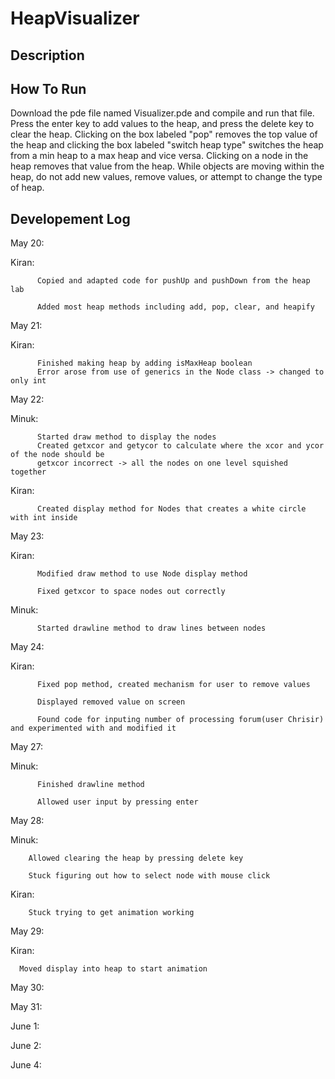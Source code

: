 # HeapVisualizer

## Description 

## How To Run

  Download the pde file named Visualizer.pde and compile and run that file. Press the enter key to add values to the heap, and press the delete key to clear the heap. Clicking on the box labeled "pop" removes the top value of the heap and clicking the box labeled "switch heap type" switches the heap from a min heap to a max heap and vice versa. Clicking on a node in the heap removes that value from the heap. While objects are moving within the heap, do not add new values, remove values, or attempt to change the type of heap.

## Developement Log
  
  May 20: 
        
   Kiran:
          
          Copied and adapted code for pushUp and pushDown from the heap lab
          
          Added most heap methods including add, pop, clear, and heapify
      
  May 21:
         
   Kiran:
         
          
          Finished making heap by adding isMaxHeap boolean
          Error arose from use of generics in the Node class -> changed to only int
  
  May 22:
         
   Minuk: 
          
          Started draw method to display the nodes
          Created getxcor and getycor to calculate where the xcor and ycor of the node should be
          getxcor incorrect -> all the nodes on one level squished together
         
   Kiran: 
         
          Created display method for Nodes that creates a white circle with int inside
         
  May 23:
        
   Kiran: 
          
          Modified draw method to use Node display method
         
          Fixed getxcor to space nodes out correctly
        
   Minuk: 
          
          Started drawline method to draw lines between nodes
  
  May 24:
        
   Kiran: 
          
          Fixed pop method, created mechanism for user to remove values
          
          Displayed removed value on screen
          
          Found code for inputing number of processing forum(user Chrisir) and experimented with and modified it
        
  May 27: 
        
   Minuk:
          
          Finished drawline method
          
          Allowed user input by pressing enter
  
  May 28:
  
   Minuk:
        
        Allowed clearing the heap by pressing delete key
        
        Stuck figuring out how to select node with mouse click
          
   Kiran:
        
        Stuck trying to get animation working
  
  May 29:
  
  Kiran: 
      
      Moved display into heap to start animation
      
  
  May 30:
  
  
  
  May 31:
  
  June 1:
  
  June 2:
  
  June 4:
  
